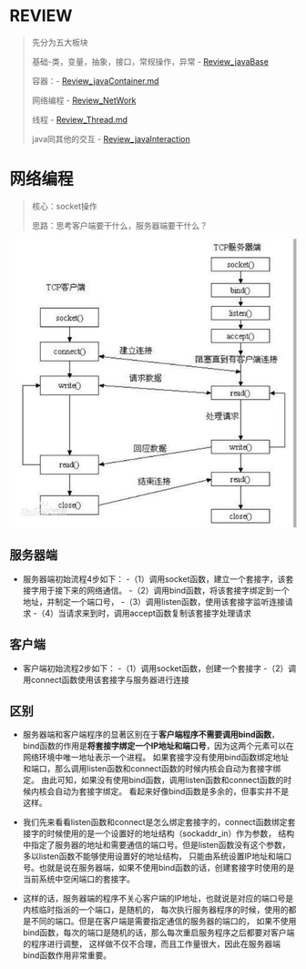 # REVIEW
>
> 先分为五大板块
>
> 基础-类，变量，抽象，接口，常规操作，异常 - [Review_javaBase](zh-cn/刷题/Review_java/Review_javaBase.md)
>
> 容器：- [Review_javaContainer.md](zh-cn/刷题/Review_java/Review_javaContainer.md)
>
> 网络编程 - [Review_NetWork](zh-cn/刷题/Review_java/Review_NetWork.md)
>
> 线程  - [Review_Thread.md](zh-cn/刷题/Review_java/Review_Thread.md)
>
> java同其他的交互 - [Review_javaInteraction](zh-cn/刷题/Review_java/Review_javaInteraction.md)
>



# 网络编程
> 核心：socket操作
> 
> 思路：思考客户端要干什么，服务器端要干什么？
> 


![img.png](img.png)


## 服务器端
- 服务器端初始流程4步如下：
 -（1）调用socket函数，建立一个套接字，该套接字用于接下来的网络通信。
 -（2）调用bind函数，将该套接字绑定到一个地址，并制定一个端口号，
 -（3）调用listen函数，使用该套接字监听连接请求
 -（4）当请求来到时，调用accept函数复制该套接字处理请求


## 客户端
- 客户端初始流程2步如下：
 -（1）调用socket函数，创建一个套接字
 -（2）调用connect函数使用该套接字与服务器进行连接

## 区别
- 服务器端和客户端程序的显著区别在于**客户端程序不需要调用bind函数**，
  bind函数的作用是**将套接字绑定一个IP地址和端口号**，因为这两个元素可以在网络环境中唯一地址表示一个进程。
  如果套接字没有使用bind函数绑定地址和端口，那么调用listen函数和connect函数的时候内核会自动为套接字绑定。
  由此可知，如果没有使用bind函数，调用listen函数和connect函数的时候内核会自动为套接字绑定。
  看起来好像bind函数是多余的，但事实并不是这样。

- 我们先来看看listen函数和connect是怎么绑定套接字的，connect函数绑定套接字的时候使用的是一个设置好的地址结构（sockaddr_in）作为参数，
  结构中指定了服务器的地址和需要通信的端口号。但是listen函数没有这个参数，多以listen函数不能够使用设置好的地址结构，
  只能由系统设置IP地址和端口号。也就是说在服务器端，如果不使用bind函数的话，创建套接字时使用的是当前系统中空闲端口的套接字。

- 这样的话，服务器端的程序不关心客户端的IP地址，也就说是对应的端口号是内核临时指派的一个端口，是随机的，
  每次执行服务器程序的时候，使用的都是不同的端口。但是在客户端是需要指定通信的服务器的端口的，
  如果不使用bind函数，每次的端口是随机的话，那么每次重启服务程序之后都要对客户端的程序进行调整，
  这样做不仅不合理，而且工作量很大，因此在服务器端bind函数作用非常重要。










